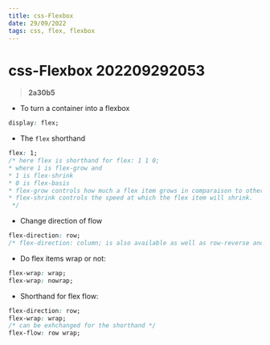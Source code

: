 ```yaml
---
title: css-Flexbox
date: 29/09/2022
tags: css, flex, flexbox
---
```


# **css-Flexbox** 202209292053 
> **2a30b5**

- To turn a container into a flexbox
```CSS
display: flex;
```

- The `flex` shorthand
```css
flex: 1;
/* here flex is shorthand for flex: 1 1 0;
* where 1 is flex-grow and
* 1 is flex-shrink
* 0 is flex-basis
* flex-grow controls how much a flex item grows in comparaison to other flex items.
* flex-shrink controls the speed at which the flex item will shrink.
 */
```

- Change direction of flow
```css
flex-direction: row;
/* flex-direction: column; is also available as well as row-reverse and column-reverse*/
```

- Do flex items wrap or not:
```css
flex-wrap: wrap;
flex-wrap: nowrap;
```

- Shorthand for flex flow:
```CSS
flex-direction: row;
flex-wrap: wrap;
/* can be exhchanged for the shorthand */
flex-flow: row wrap;
```


  

